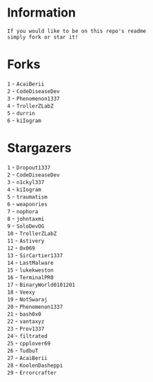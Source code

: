 # Information
`If you would like to be on this repo's readme`</br>`simply fork or star it!`</br>
# Forks
`1` - `AcaiBerii`</br>`2` - `CodeDiseaseDev`</br>`3` - `Phenomenon1337`</br>`4` - `TrollerZLabZ`</br>`5` - `durrin`</br>`6` - `kiIogram`</br>
# Stargazers
`1` - `Dropout1337`</br>`2` - `CodeDiseaseDev`</br>`3` - `n1ckyl337`</br>`4` - `kiIogram`</br>`5` - `traumatism`</br>`6` - `weaponries`</br>`7` - `nophora`</br>`8` - `johntaxmi`</br>`9` - `SoloDevOG`</br>`10` - `TrollerZLabZ`</br>`11` - `Astivery`</br>`12` - `0x069`</br>`13` - `SirCartier1337`</br>`14` - `LastMalware`</br>`15` - `lukekweston`</br>`16` - `TerminalPR0`</br>`17` - `BinaryWorld0101201`</br>`18` - `Veexy`</br>`19` - `NotSwaraj`</br>`20` - `Phenomenon1337`</br>`21` - `bash0x0`</br>`22` - `vantaxyz`</br>`23` - `Prov1337`</br>`24` - `filtrated`</br>`25` - `cpplover69`</br>`26` - `TudbuT`</br>`27` - `AcaiBerii`</br>`28` - `KoolenDasheppi`</br>`29` - `Errorcrafter`</br>